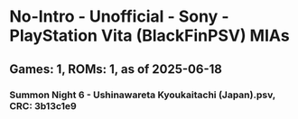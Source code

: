 # No-Intro - Unofficial - Sony - PlayStation Vita (BlackFinPSV) MIAs
## Games: 1, ROMs: 1, as of 2025-06-18

### Summon Night 6 - Ushinawareta Kyoukaitachi (Japan).psv, CRC: 3b13c1e9
